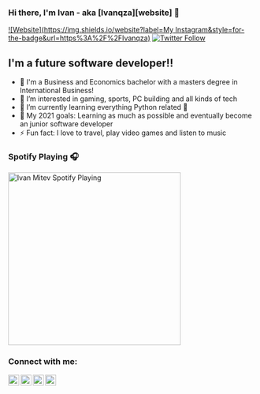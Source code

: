 ### Hi there, I'm Ivan - aka [Ivanqza][website] 👋

[![Website](https://img.shields.io/website?label=My Instagram&style=for-the-badge&url=https%3A%2F%2FIvanqza)](https://www.instagram.com/ivanqza/)
[![Twitter Follow](https://img.shields.io/twitter/follow/Ivanqza?color=1DA1F2&logo=twitter&style=for-the-badge)](https://twitter.com/intent/follow?original_referer=https%3A%2F%2Fgithub.com%2Fivanqza&screen_name=ivanqza)

## I'm a future software developer!!

- 🔭 I'm a Business and Economics bachelor with a masters degree in International Business!
- 👀 I’m interested in gaming, sports, PC building and all kinds of tech
- 🌱 I’m currently learning everything Python related 🤣
- 🥅 My 2021 goals: Learning as much as possible and eventually become an junior software developer
- ⚡ Fun fact: I love to travel, play video games and listen to music

### Spotify Playing 🎧

[<img src="https://now-playing-ivanqza.vercel.app/api/spotify-playing" alt="Ivan Mitev Spotify Playing" width="350" />](https://open.spotify.com/user/ivanqza?si=7d3bae34d2824b56)

### Connect with me:

[<img align="left" alt="ivanqza | YouTube" width="22px" src="https://cdn.jsdelivr.net/npm/simple-icons@v3/icons/youtube.svg" />][youtube]
[<img align="left" alt="ivanqza | Twitter" width="22px" src="https://cdn.jsdelivr.net/npm/simple-icons@v3/icons/twitter.svg" />][twitter]
[<img align="left" alt="ivanqza | LinkedIn" width="22px" src="https://cdn.jsdelivr.net/npm/simple-icons@v3/icons/linkedin.svg" />][linkedin]
[<img align="left" alt="ivanqza | Instagram" width="22px" src="https://cdn.jsdelivr.net/npm/simple-icons@v3/icons/instagram.svg" />][instagram]

<br />

[twitter]: https://twitter.com/ivanqza
[youtube]: https://www.youtube.com/user/TheSaint1995
[instagram]: https://instagram.com/ivanqza
[linkedin]: https://www.linkedin.com/in/ivandmitev/
